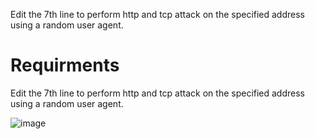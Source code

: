Edit the 7th line to perform http and tcp attack on the specified address using a random user agent.

# Requirments

Edit the 7th line to perform http and tcp attack on the specified address using a random user agent.


![image](https://github.com/EironeMarian/rainddos/assets/102454358/d44ec01c-4744-4171-955b-c8617ac8a6eb)

